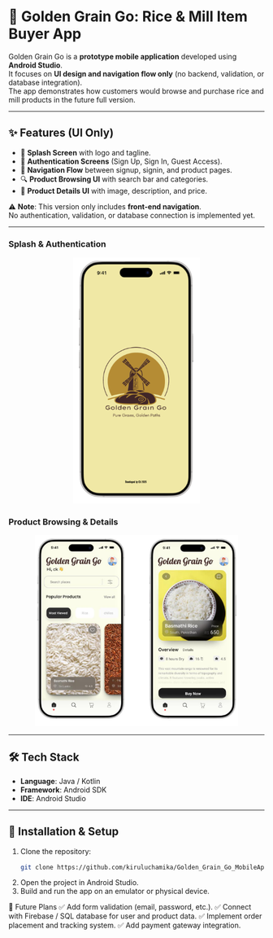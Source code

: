 # 🌾 Golden Grain Go: Rice & Mill Item Buyer App  

Golden Grain Go is a **prototype mobile application** developed using **Android Studio**.  
It focuses on **UI design and navigation flow only** (no backend, validation, or database integration).  
The app demonstrates how customers would browse and purchase rice and mill products in the future full version.  

---

## ✨ Features (UI Only)
- 📱 **Splash Screen** with logo and tagline.  
- 🔐 **Authentication Screens** (Sign Up, Sign In, Guest Access).  
- 🛒 **Navigation Flow** between signup, signin, and product pages.  
- 🔍 **Product Browsing UI** with search bar and categories.  
- 📄 **Product Details UI** with image, description, and price.  

⚠️ **Note**: This version only includes **front-end navigation**.  
No authentication, validation, or database connection is implemented yet.  

---

### Splash & Authentication  
<p align="center">
  <img src="./images/i1.png" alt="Splash Screen" width="250"/>
</p>  

### Product Browsing & Details  
<p align="center">
  <img src="./images/i3.png" alt="Product Screens" width="400"/>
</p>
 

---

## 🛠️ Tech Stack
- **Language**: Java / Kotlin  
- **Framework**: Android SDK  
- **IDE**: Android Studio  

---

## 🚀 Installation & Setup
1. Clone the repository:
   ```bash
   git clone https://github.com/kiruluchamika/Golden_Grain_Go_MobileApp.git
2. Open the project in Android Studio.
3. Build and run the app on an emulator or physical device.

📌 Future Plans
✅ Add form validation (email, password, etc.).
✅ Connect with Firebase / SQL database for user and product data.
✅ Implement order placement and tracking system.
✅ Add payment gateway integration.
